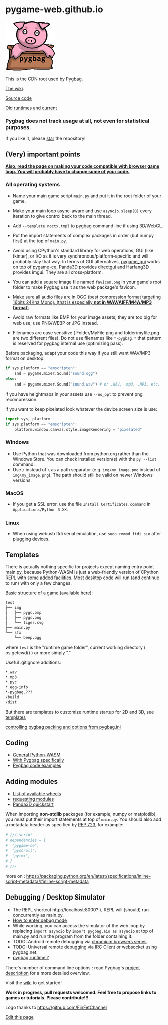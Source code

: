 # pygame-web.github.io

![pygbag logo](assets/pygbag_logo.png)

This is the CDN root used by [Pygbag](https://pypi.org/project/pygbag/).

[The wiki](/wiki/).

[Source code](https://github.com/pygame-web/pygbag)

[Old runtimes and current](https://github.com/pygame-web/archives)


### Pygbag does not track usage at all, not even for statistical purposes. 
If you like it, please [star](https://github.com/pygame-web/pygbag/stargazers) the repository!

## (Very) important points

**<ins>Also, read the page on [making your code compatible with browser game loop](https://pygame-web.github.io/wiki/python-wasm). You will probably have to change some of your code.</ins>**

### All operating systems

- Name your main game script `main.py` and put it in the root folder of your game.
- Make your main loop async-aware and use `asyncio.sleep(0)` every iteration to give control back to the main thread.
- Add `--template noctx.tmpl` to pygbag command line if using 3D/WebGL.
- Put the import statements of complex packages in order (but numpy first) at the top of `main.py`.
- Avoid using CPython's standard library for web operations, GUI (like tkinter), or I/O as it is very synchronous/platform-specific and will probably stay that way. In terms of GUI alternatives, [pygame_gui](https://pypi.org/project/pygame_gui) works on top of [pygame-ce](https://pyga.me), [Panda3D](https://www.panda3d.org/) provides [directgui](https://docs.panda3d.org/1.10/python/programming/gui/directgui/index) and Harfang3D provides imgui. They are all cross-platform.
- You can add a square image file named `favicon.png` in your game's root folder to make Pygbag use it as the web package's favicon.
- <ins>Make sure all audio files are in OGG (best compression format targeting 16bits 24Khz Mono). (that is especially **not in WAV/AIFF/M4A/MP3 format**)</ins>
- Avoid raw formats like BMP for your image assets, they are too big for web use; use PNG/WEBP or JPG instead.

- Filenames are case sensitive ( Folder/MyFile.png and folder/myfile.png are two different files). Do not use filenames like `*-pygbag.*`  that pattern is reserved for pygbag internal use (optimizing pass).

Before packaging, adapt your code this way if you still want WAV/MP3 format on desktop:
```py
if sys.platform == "emscripten":
    snd = pygame.mixer.Sound("sound.ogg")
else:
    snd = pygame.mixer.Sound("sound.wav") # or .WAV, .mp3, .MP3, etc.
```

if you have heightmaps in your assets use `--no_opt` to prevent png recompression.

if you want to keep pixelated look whatever the device screen size is use:
```py
import sys, platform
if sys.platform == "emscripten":
    platform.window.canvas.style.imageRendering = "pixelated"
```

### Windows

- Use Python that was downloaded from python.org rather than the Windows Store. You can check installed version(s) with the `py --list` command.
- Use `/` instead of `\​` as a path separator (e.g. `img/my_image.png` instead of `img\my_image.png`). The path should still be valid on newer Windows versions.

### MacOS

- If you get a SSL error, use the file `Install Certificates.command` in `Applications/Python 3.XX`.

### Linux

- When using webusb ftdi serial emulation, use `sudo rmmod ftdi_sio` after plugging devices.



## Templates
    
There is actually nothing specific for projects except naming entry point main.py, because Python-WASM is just a web-friendly version of CPython REPL with [some added facilities](https://discuss.python.org/t/status-of-wasm-in-cpythons-main-branch/15542/12?u=pmp-p). Most desktop code will run (and continue to run) with only a few changes. 

Basic structure of a game (available [here](https://github.com/pygame-web/pygbag/tree/main/test)): 
```
test
├── img
│   ├── pygc.bmp
│   ├── pygc.png
│   └── tiger.svg
├── main.py
└── sfx
    └── beep.ogg
```
where `test` is the "runtime game folder", current working directory ( os.getcwd() ) or more simply  "."

Useful .gitignore additions:
```
*.wav
*.mp3
*.pyc
*.egg-info
*-pygbag.???
/build
/dist
```
But there are templates to customize runtime startup for 2D and 3D, see [templates](/wiki/pygbag/#templates)


[controlling pygbag packing and options from pygbag.ini](/wiki/pygbag-configuration)


## Coding

- [General Python-WASM](/wiki/python-wasm/)
- [With Pygbag specifically](/wiki/pygbag-code/)
- [Pygbag code examples](/wiki/pygbag-code/#pygbag-code-specificssamples)

## Adding modules

- [List of available wheels](/wiki/pkg/)
- [requesting modules](https://github.com/pygame-web/pkg-porting-wasm/issues)
- [Panda3D quickstart](https://pygame-web.github.io/wiki/pkg/panda3d)


When importing **non-stdlib** packages (for example, numpy or matplotlib), you must put their import statements at top of `main.py`. You should also add a metadata header as specified by [PEP 723](https://peps.python.org/pep-0723/), for example:

```py
# /// script
# dependencies = [
#  "pygame-ce",
#  "pyscroll",
#  "pytmx",
# ]
# ///
```
more on : https://packaging.python.org/en/latest/specifications/inline-script-metadata/#inline-script-metadata

## Debugging / Desktop Simulator

- The REPL shortcut http://localhost:8000?-i, REPL will (should) run concurrently as main.py.
- [How to enter debug mode](/wiki/pygbag-debug/)
- While working, you can access the simulator of the web loop by replacing `import asyncio` by `import pygbag.aio as asyncio` at top of main.py and run the program from the folder containing it.
- TODO: Android remote debugging via [chromium browsers series](https://developer.chrome.com/docs/devtools/remote-debugging/).
- TODO: Universal remote debugging via IRC Client or websocket using pygbag.net.
- [pygbag runtime ?](/wiki/pygbag-internals)


There's number of command line options : read Pygbag's [project description](https://pypi.org/project/pygbag/) for a more detailed overview.


Visit the [wiki](/wiki/) to get started!


**Work in progress, pull requests welcomed. Feel free to propose links to games or tutorials. Please contribute!!!**

Logo thanks to https://github.com/FinFetChannel 

[Edit this page](https://github.com/pygame-web/pygame-web.github.io/edit/main/README.md)
